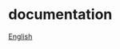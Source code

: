 # documentation

[English](https://github.com/EOSIO/Documentation/blob/master/EOS.IO%20Storage.pdf)
